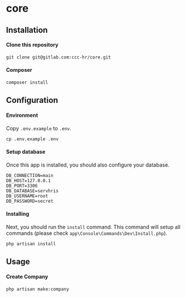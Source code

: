 # core
 
 ## Installation
 
 #### Clone this repository

```cli
git clone git@gitlab.com:ccc-hr/core.git
```

#### Composer

```cli
composer install 	
```

## Configuration

#### Environment

Copy `.env.example` to `.env`.

```cli
cp .env.example .env
```

#### Setup database

Once this app is installed, you should also configure your database.

```
DB_CONNECTION=main
DB_HOST=127.0.0.1
DB_PORT=3306
DB_DATABASE=servhris
DB_USERNAME=root
DB_PASSWORD=secret
```


#### Installing

Next, you should run the `install` command. This command will setup all commands (please check `app\Console\Commands\Dev\Install.php`).

```cli
php artisan install
```


## Usage

#### Create Company

```cli
php artisan make:company
```
